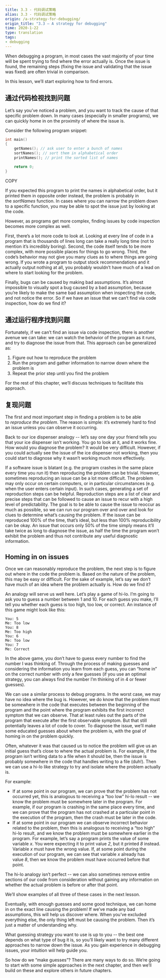 ```yaml
---
title: 3.3 - 代码调试策略
alias: 3.3 - 代码调试策略
origin: /a-strategy-for-debugging/
origin_title: "3.3 — A strategy for debugging"
time: 2020-1-22
type: translation
tags:
- debugging
---
```



When debugging a program, in most cases the vast majority of your time will be spent trying to find where the error actually is. Once the issue is found, the remaining steps (fixing the issue and validating that the issue was fixed) are often trivial in comparison.

In this lesson, we’ll start exploring how to find errors.

## 通过代码检视找到问题

Let’s say you’ve noticed a problem, and you want to track the cause of that specific problem down. In many cases (especially in smaller programs), we can quickly home in on the proximity of where the issue is.

Consider the following program snippet:

```cpp
int main()
{
    getNames(); // ask user to enter a bunch of names
    sortNames(); // sort them in alphabetical order
    printNames(); // print the sorted list of names

    return 0;
}
```

COPY

If you expected this program to print the names in alphabetical order, but it printed them in opposite order instead, the problem is probably in the _sortNames_ function. In cases where you can narrow the problem down to a specific function, you may be able to spot the issue just by looking at the code.

However, as programs get more complex, finding issues by code inspection becomes more complex as well.

First, there’s a lot more code to look at. Looking at every line of code in a program that is thousands of lines long can take a really long time (not to mention it’s incredibly boring). Second, the code itself tends to be more complex, with more possible places for things to go wrong. Third, the code’s behavior may not give you many clues as to where things are going wrong. If you wrote a program to output stock recommendations and it actually output nothing at all, you probably wouldn’t have much of a lead on where to start looking for the problem.

Finally, bugs can be caused by making bad assumptions. It’s almost impossible to visually spot a bug caused by a bad assumption, because you’re likely to make the same bad assumption when inspecting the code, and not notice the error. So if we have an issue that we can’t find via code inspection, how do we find it?

## 通过运行程序找到问题

Fortunately, if we can’t find an issue via code inspection, there is another avenue we can take: we can watch the behavior of the program as it runs, and try to diagnose the issue from that. This approach can be generalized as:

1.  Figure out how to reproduce the problem
2.  Run the program and gather information to narrow down where the problem is
3.  Repeat the prior step until you find the problem

For the rest of this chapter, we’ll discuss techniques to facilitate this approach.

## 复现问题

The first and most important step in finding a problem is to be able to _reproduce the problem_. The reason is simple: it’s extremely hard to find an issue unless you can observe it occurring.

Back to our ice dispenser analogy -- let’s say one day your friend tells you that your ice dispenser isn’t working. You go to look at it, and it works fine. How would you diagnose the problem? It would be very difficult. However, if you could actually see the issue of the ice dispenser not working, then you could start to diagnose why it wasn’t working much more effectively.

If a software issue is blatant (e.g. the program crashes in the same place every time you run it) then reproducing the problem can be trivial. However, sometimes reproducing an issue can be a lot more difficult. The problem may only occur on certain computers, or in particular circumstances (e.g. when the user enters certain input). In such cases, generating a set of reproduction steps can be helpful. Reproduction steps are a list of clear and precise steps that can be followed to cause an issue to recur with a high level of predictability. The goal is to be able to cause the issue to reoccur as much as possible, so we can run our program over and over and look for clues to determine what’s causing the problem. If the issue can be reproduced 100% of the time, that’s ideal, but less than 100% reproducibility can be okay. An issue that occurs only 50% of the time simply means it’ll take twice as long to diagnose the issue, as half the time the program won’t exhibit the problem and thus not contribute any useful diagnostic information.

## Homing in on issues

Once we can reasonably reproduce the problem, the next step is to figure out where in the code the problem is. Based on the nature of the problem, this may be easy or difficult. For the sake of example, let’s say we don’t have much of an idea where the problem actually is. How do we find it?

An analogy will serve us well here. Let’s play a game of hi-lo. I’m going to ask you to guess a number between 1 and 10. For each guess you make, I’ll tell you whether each guess is too high, too low, or correct. An instance of this game might look like this:

```
You: 5
Me: Too low
You: 8
Me: Too high
You: 6
Me: Too low
You: 7
Me: Correct
```

In the above game, you don’t have to guess every number to find the number I was thinking of. Through the process of making guesses and considering the information you learn from each guess, you can “home in” on the correct number with only a few guesses (if you use an optimal strategy, you can always find the number I’m thinking of in 4 or fewer guesses).

We can use a similar process to debug programs. In the worst case, we may have no idea where the bug is. However, we do know that the problem must be somewhere in the code that executes between the beginning of the program and the point where the program exhibits the first incorrect symptom that we can observe. That at least rules out the parts of the program that execute after the first observable symptom. But that still potentially leaves a lot of code to cover. To diagnose the issue, we’ll make some educated guesses about where the problem is, with the goal of homing in on the problem quickly.

Often, whatever it was that caused us to notice the problem will give us an initial guess that’s close to where the actual problem is. For example, if the program isn’t writing data to a file when it should be, then the issue is probably somewhere in the code that handles writing to a file (duh!). Then we can use a hi-lo like strategy to try and isolate where the problem actually is.

For example:

-   If at some point in our program, we can prove that the problem has not occurred yet, this is analogous to receiving a “too low” hi-lo result -- we know the problem must be somewhere later in the program. For example, if our program is crashing in the same place every time, and we can prove that the program has not crashed at a particular point in the execution of the program, then the crash must be later in the code.
-   If at some point in our program we can observe incorrect behavior related to the problem, then this is analogous to receiving a “too high” hi-lo result, and we know the problem must be somewhere earlier in the program. For example, let’s say a program prints the value of some variable _x_. You were expecting it to print value _2_, but it printed _8_ instead. Variable _x_ must have the wrong value. If, at some point during the execution of our program, we can see that variable _x_ already has value _8_, then we know the problem must have occurred before that point.

The hi-lo analogy isn’t perfect -- we can also sometimes remove entire sections of our code from consideration without gaining any information on whether the actual problem is before or after that point.

We’ll show examples of all three of these cases in the next lesson.

Eventually, with enough guesses and some good technique, we can home in on the exact line causing the problem! If we’ve made any bad assumptions, this will help us discover where. When you’ve excluded everything else, the only thing left must be causing the problem. Then it’s just a matter of understanding why.

What guessing strategy you want to use is up to you -- the best one depends on what type of bug it is, so you’ll likely want to try many different approaches to narrow down the issue. As you gain experience in debugging issues, your intuition will help guide you.

So how do we “make guesses”? There are many ways to do so. We’re going to start with some simple approaches in the next chapter, and then we’ll build on these and explore others in future chapters.
